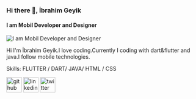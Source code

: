 ### Hi there 👋, İbrahim Geyik
#### I am Mobil Developer and Designer
![I am Mobil Developer and Designer](https://pbs.twimg.com/profile_images/1550459406340554752/4LtHvQcT_400x400.jpg)

Hi I'm İbrahim Geyik.I love coding.Currently I coding with dart&flutter and java.I follow mobile technologies.

Skills: FLUTTER / DART/ JAVA/ HTML / CSS




[<img src='https://cdn.jsdelivr.net/npm/simple-icons@3.0.1/icons/github.svg' alt='github' height='40'>](https://github.com/Ultrest1)  [<img src='https://cdn.jsdelivr.net/npm/simple-icons@3.0.1/icons/linkedin.svg' alt='linkedin' height='40'>](https://www.linkedin.com/in/ibrahim-geyik-255992101/)  [<img src='https://cdn.jsdelivr.net/npm/simple-icons@3.0.1/icons/twitter.svg' alt='twitter' height='40'>](https://twitter.com/geyikibrahim1)  


